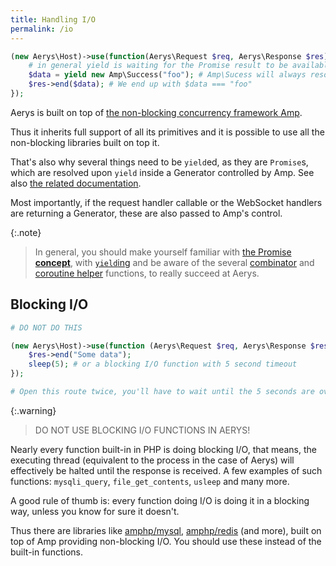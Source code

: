 ```yaml
---
title: Handling I/O
permalink: /io
---
```


```php
(new Aerys\Host)->use(function(Aerys\Request $req, Aerys\Response $res) {
    # in general yield is waiting for the Promise result to be available (just in the special case of Amp\Success it is available immediately)
    $data = yield new Amp\Success("foo"); # Amp\Sucess will always resolve to the value passed to its constructor
    $res->end($data); # We end up with $data === "foo"
});
```

Aerys is built on top of [the non-blocking concurrency framework Amp](http://amphp.org/amp).

Thus it inherits full support of all its primitives and it is possible to use all the non-blocking libraries built on top it.

That's also why several things need to be `yield`ed, as they are `Promise`s, which are resolved upon `yield` inside a Generator controlled by Amp. See also [the related documentation](http://amphp.org/amp/coroutines).

Most importantly, if the request handler callable or the WebSocket handlers are returning a Generator, these are also passed to Amp's control.

{:.note}
> In general, you should make yourself familiar with [the Promise **concept**](http://amphp.org/amp/promises), with [`yield`ing](http://amphp.org/amp/coroutines) and be aware of the several [combinator](http://amphp.org/amp/promises/helpers) and [coroutine helper](http://amphp.org/amp/coroutines/helpers) functions, to really succeed at Aerys.

## Blocking I/O

```php
# DO NOT DO THIS

(new Aerys\Host)->use(function (Aerys\Request $req, Aerys\Response $res) {
	$res->end("Some data");
	sleep(5); # or a blocking I/O function with 5 second timeout
});

# Open this route twice, you'll have to wait until the 5 seconds are over, until the next request is handled. (To try, start Aerys with only one worker: -w 1)
```

{:.warning}
> DO NOT USE BLOCKING I/O FUNCTIONS IN AERYS!

Nearly every function built-in in PHP is doing blocking I/O, that means, the executing thread (equivalent to the process in the case of Aerys) will effectively be halted until the response is received. A few examples of such functions: `mysqli_query`, `file_get_contents`, `usleep` and many more.

A good rule of thumb is: every function doing I/O is doing it in a blocking way, unless you know for sure it doesn't.

Thus there are libraries like [amphp/mysql](../../mysql), [amphp/redis](../../redis) (and more), built on top of Amp providing non-blocking I/O. You should use these instead of the built-in functions.